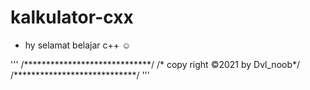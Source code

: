 # kalkulator-cxx

- hy selamat belajar c++ ☺

'''
/*****************************/
/*   copy right ©2021 by Dvl_noob*/
/****************************/
'''
